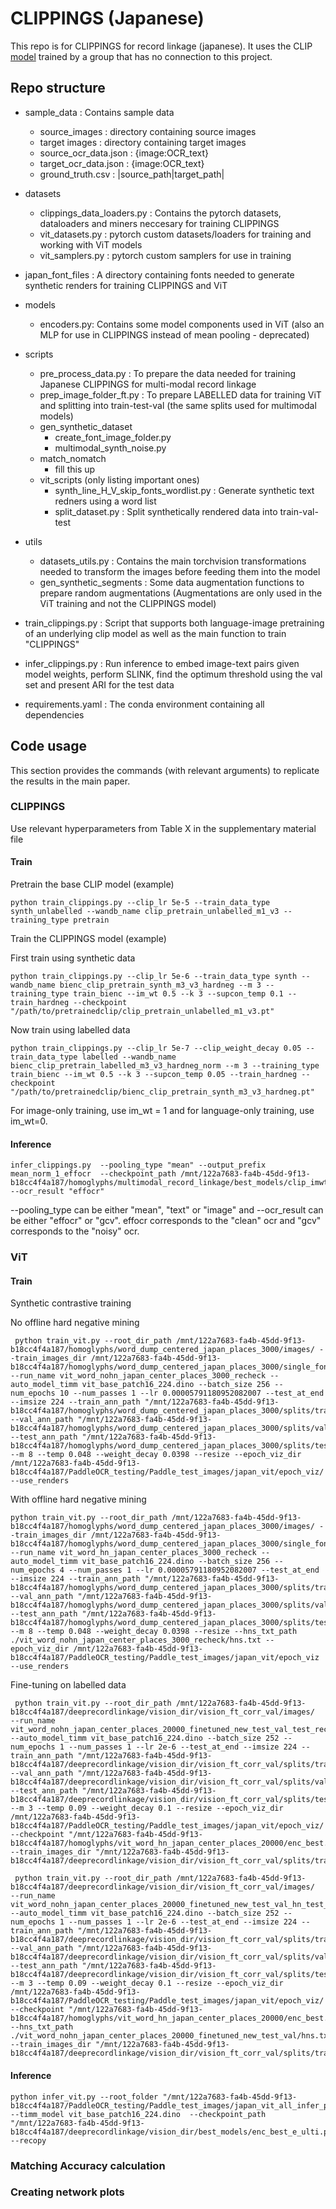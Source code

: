 
# CLIPPINGS (Japanese)

This repo is for CLIPPINGS for record linkage (japanese). It uses the CLIP [model](https://github.com/rinnakk/japanese-clip) trained by a group that has no connection to this project. 

## Repo structure


- sample_data : Contains sample data
    -  source_images : directory containing source images
    -  target images : directory containing target images
    -  source_ocr_data.json  : {image:OCR_text}
    -  target_ocr_data.json : {image:OCR_text}
    -  ground_truth.csv : |source_path|target_path|

- datasets
    - clippings_data_loaders.py : Contains the pytorch datasets, dataloaders and miners neccesary for training CLIPPINGS
    - vit_datasets.py : pytorch custom datasets/loaders for training and working with ViT models 
    - vit_samplers.py : pytorch custom samplers for use in training

- japan_font_files : A directory containing fonts needed to generate synthetic renders for training CLIPPINGS and ViT

- models
    - encoders.py: Contains some model components used in ViT (also an MLP for use in CLIPPINGS instead of mean pooling - deprecated)

- scripts
    - pre_process_data.py : To prepare the data needed for training Japanese CLIPPINGS for multi-modal record linkage
    - prep_image_folder_ft.py : To prepare LABELLED data for training ViT and splitting into train-test-val (the same splits used for multimodal models)
    - gen_synthetic_dataset
        - create_font_image_folder.py
        - multimodal_synth_noise.py
    - match_nomatch
        - fill this up
    - vit_scripts (only listing important ones)
        - synth_line_H_V_skip_fonts_wordlist.py : Generate synthetic text redners using a word list
        - split_dataset.py : Split synthetically rendered data into train-val-test

- utils 
    - datasets_utils.py : Contains the main torchvision transformations needed to transform the images before feeding them into the model
    - gen_synthetic_segments : Some data augmentation functions to prepare random augmentations (Augmentations are only used in the ViT training and not the CLIPPINGS model)

- train_clippings.py : Script that supports both language-image pretraining of an underlying clip model as well as the main function to train "CLIPPINGS"

- infer_clippings.py : Run inference to embed image-text pairs given model weights, perform SLINK, find the optimum threshold using the val set and present ARI for the test data

- requirements.yaml : The conda environment containing all dependencies

## Code usage
This section provides the commands (with relevant arguments) to replicate the results in the main paper. 

### CLIPPINGS
Use relevant hyperparameters from Table X in the supplementary material file

#### Train 

Pretrain the base CLIP model (example)

```
python train_clippings.py --clip_lr 5e-5 --train_data_type synth_unlabelled --wandb_name clip_pretrain_unlabelled_m1_v3 --training_type pretrain

```

Train the CLIPPINGS model (example)

First train using synthetic data

```
python train_clippings.py --clip_lr 5e-6 --train_data_type synth --wandb_name bienc_clip_pretrain_synth_m3_v3_hardneg --m 3 --training_type train_bienc --im_wt 0.5 --k 3 --supcon_temp 0.1 --train_hardneg --checkpoint "/path/to/pretrainedclip/clip_pretrain_unlabelled_m1_v3.pt"
```

Now train using labelled data
```
python train_clippings.py --clip_lr 5e-7 --clip_weight_decay 0.05 --train_data_type labelled --wandb_name bienc_clip_pretrain_labelled_m3_v3_hardneg_norm --m 3 --training_type train_bienc --im_wt 0.5 --k 3 --supcon_temp 0.05 --train_hardneg --checkpoint "/path/to/pretrainedclip/bienc_clip_pretrain_synth_m3_v3_hardneg.pt"

```

For image-only training, use im_wt = 1 and for language-only training, use im_wt=0. 



#### Inference

``` 
infer_clippings.py  --pooling_type "mean" --output_prefix mean_norm_1_effocr  --checkpoint_path /mnt/122a7683-fa4b-45dd-9f13-b18cc4f4a187/homoglyphs/multimodal_record_linkage/best_models/clip_imwt_5bienc_clip_pretrain_labelled_m3_v3_hardneg_norm_final.pt --ocr_result "effocr" 
```
--pooling_type can be either "mean", "text" or "image" and --ocr_result can be either "effocr" or "gcv". effocr corresponds to the "clean" ocr and "gcv" corresponds to the "noisy" ocr. 






### ViT 

#### Train

Synthetic contrastive training

No offline hard negative mining

```
 python train_vit.py --root_dir_path /mnt/122a7683-fa4b-45dd-9f13-b18cc4f4a187/homoglyphs/word_dump_centered_japan_places_3000/images/ --train_images_dir /mnt/122a7683-fa4b-45dd-9f13-b18cc4f4a187/homoglyphs/word_dump_centered_japan_places_3000/single_font_train/  --run_name vit_word_nohn_japan_center_places_3000_recheck --auto_model_timm vit_base_patch16_224.dino --batch_size 256 --num_epochs 10 --num_passes 1 --lr 0.00005791180952082007 --test_at_end --imsize 224 --train_ann_path "/mnt/122a7683-fa4b-45dd-9f13-b18cc4f4a187/homoglyphs/word_dump_centered_japan_places_3000/splits/train.json" --val_ann_path "/mnt/122a7683-fa4b-45dd-9f13-b18cc4f4a187/homoglyphs/word_dump_centered_japan_places_3000/splits/val.json" --test_ann_path "/mnt/122a7683-fa4b-45dd-9f13-b18cc4f4a187/homoglyphs/word_dump_centered_japan_places_3000/splits/test.json" --m 8 --temp 0.048 --weight_decay 0.0398 --resize --epoch_viz_dir /mnt/122a7683-fa4b-45dd-9f13-b18cc4f4a187/PaddleOCR_testing/Paddle_test_images/japan_vit/epoch_viz/ --use_renders

```

With offline hard negative mining

```
python train_vit.py --root_dir_path /mnt/122a7683-fa4b-45dd-9f13-b18cc4f4a187/homoglyphs/word_dump_centered_japan_places_3000/images/ --train_images_dir /mnt/122a7683-fa4b-45dd-9f13-b18cc4f4a187/homoglyphs/word_dump_centered_japan_places_3000/single_font_train/  --run_name vit_word_hn_japan_center_places_3000_recheck --auto_model_timm vit_base_patch16_224.dino --batch_size 256 --num_epochs 4 --num_passes 1 --lr 0.00005791180952082007 --test_at_end --imsize 224 --train_ann_path "/mnt/122a7683-fa4b-45dd-9f13-b18cc4f4a187/homoglyphs/word_dump_centered_japan_places_3000/splits/train.json" --val_ann_path "/mnt/122a7683-fa4b-45dd-9f13-b18cc4f4a187/homoglyphs/word_dump_centered_japan_places_3000/splits/val.json" --test_ann_path "/mnt/122a7683-fa4b-45dd-9f13-b18cc4f4a187/homoglyphs/word_dump_centered_japan_places_3000/splits/test.json" --m 8 --temp 0.048 --weight_decay 0.0398 --resize --hns_txt_path ./vit_word_nohn_japan_center_places_3000_recheck/hns.txt --epoch_viz_dir /mnt/122a7683-fa4b-45dd-9f13-b18cc4f4a187/PaddleOCR_testing/Paddle_test_images/japan_vit/epoch_viz --use_renders

```


Fine-tuning on labelled data



```
 python train_vit.py --root_dir_path /mnt/122a7683-fa4b-45dd-9f13-b18cc4f4a187/deeprecordlinkage/vision_dir/vision_ft_corr_val/images/  --run_name vit_word_nohn_japan_center_places_20000_finetuned_new_test_val_test_recheck --auto_model_timm vit_base_patch16_224.dino --batch_size 252 --num_epochs 1 --num_passes 1 --lr 2e-6 --test_at_end --imsize 224 --train_ann_path "/mnt/122a7683-fa4b-45dd-9f13-b18cc4f4a187/deeprecordlinkage/vision_dir/vision_ft_corr_val/splits/train.json" --val_ann_path "/mnt/122a7683-fa4b-45dd-9f13-b18cc4f4a187/deeprecordlinkage/vision_dir/vision_ft_corr_val/splits/val.json" --test_ann_path "/mnt/122a7683-fa4b-45dd-9f13-b18cc4f4a187/deeprecordlinkage/vision_dir/vision_ft_corr_val/splits/test.json" --m 3 --temp 0.09 --weight_decay 0.1 --resize --epoch_viz_dir /mnt/122a7683-fa4b-45dd-9f13-b18cc4f4a187/PaddleOCR_testing/Paddle_test_images/japan_vit/epoch_viz/  --checkpoint "/mnt/122a7683-fa4b-45dd-9f13-b18cc4f4a187/homoglyphs/vit_word_hn_japan_center_places_20000/enc_best.pth" --train_images_dir "/mnt/122a7683-fa4b-45dd-9f13-b18cc4f4a187/deeprecordlinkage/vision_dir/vision_ft_corr_val/splits/train_images"

```

```
 python train_vit.py --root_dir_path /mnt/122a7683-fa4b-45dd-9f13-b18cc4f4a187/deeprecordlinkage/vision_dir/vision_ft_corr_val/images/  --run_name vit_word_nohn_japan_center_places_20000_finetuned_new_test_val_hn_test_recheck --auto_model_timm vit_base_patch16_224.dino --batch_size 252 --num_epochs 1 --num_passes 1 --lr 2e-6 --test_at_end --imsize 224 --train_ann_path "/mnt/122a7683-fa4b-45dd-9f13-b18cc4f4a187/deeprecordlinkage/vision_dir/vision_ft_corr_val/splits/train.json" --val_ann_path "/mnt/122a7683-fa4b-45dd-9f13-b18cc4f4a187/deeprecordlinkage/vision_dir/vision_ft_corr_val/splits/val.json" --test_ann_path "/mnt/122a7683-fa4b-45dd-9f13-b18cc4f4a187/deeprecordlinkage/vision_dir/vision_ft_corr_val/splits/test.json" --m 3 --temp 0.09 --weight_decay 0.1 --resize --epoch_viz_dir /mnt/122a7683-fa4b-45dd-9f13-b18cc4f4a187/PaddleOCR_testing/Paddle_test_images/japan_vit/epoch_viz/  --checkpoint "/mnt/122a7683-fa4b-45dd-9f13-b18cc4f4a187/homoglyphs/vit_word_hn_japan_center_places_20000/enc_best.pth" --hns_txt_path ./vit_word_nohn_japan_center_places_20000_finetuned_new_test_val/hns.txt --train_images_dir "/mnt/122a7683-fa4b-45dd-9f13-b18cc4f4a187/deeprecordlinkage/vision_dir/vision_ft_corr_val/splits/train_images"

```

#### Inference

```
python infer_vit.py --root_folder "/mnt/122a7683-fa4b-45dd-9f13-b18cc4f4a187/PaddleOCR_testing/Paddle_test_images/japan_vit_all_infer_prtkfinal_synthonly" --timm_model vit_base_patch16_224.dino  --checkpoint_path "/mnt/122a7683-fa4b-45dd-9f13-b18cc4f4a187/deeprecordlinkage/vision_dir/best_models/enc_best_e_ulti.pth" --recopy

```


### Matching Accuracy calculation




### Creating network plots

